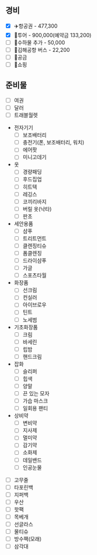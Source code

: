 ## 경비
- [x] ✈️항공권 - 477,300
- [x] 👨투어 - 900,000(예약금 133,200)
- [ ] 🧳수하물 추가 - 50,000
- [ ] 🚌김해공항 버스 - 22,200
- [ ] 💸공금
- [ ] 💸쇼핑

## 준비물
- [ ] 여권
- [ ] 달러
- [ ] 트래블월렛
- 전자기기
	- [ ] 보조배터리
	- [ ] 충전기(폰, 보조배터리, 워치)
	- [ ] 에어팟
	- [ ] 미니고데기
- 옷
	- [ ] 경량패딩
	- [ ] 후드집업
	- [ ] 히트텍
	- [ ] 레깅스
	- [ ] 코끼리바지
	- [ ] 버릴 옷(낙타)
	- [ ] 판초
- 세안용품
	- [ ] 샴푸
	- [ ] 트리트먼트
	- [ ] 클렌징티슈
	- [ ] 폼클렌징
	- [ ] 드라이샴푸
	- [ ] 가글
	- [ ] 스포츠타월
- 화장품
	- [ ] 선크림
	- [ ] 컨실러
	- [ ] 아이브로우
	- [ ] 틴트
	- [ ] 노세범
- 기초화장품
	- [ ] 크림
	- [ ] 바세린
	- [ ] 립밤
	- [ ] 핸드크림
- 잡화
	- [ ] 슬리퍼
	- [ ] 힙색
	- [ ] 양말
	- [ ] 끈 있는 모자
	- [ ] 가습 마스크
	- [ ] 일회용 팬티
- 상비약
	- [ ] 변비약
	- [ ] 지사제
	- [ ] 멀미약
	- [ ] 감기약
	- [ ] 소화제
	- [ ] 데일밴드
	- [ ] 인공눈물
- [ ] 고무줄
- [ ] 타포린백
- [ ] 지퍼백
- [ ] 우산
- [ ] 핫팩
- [ ] 목베개
- [ ] 선글라스
- [ ] 물티슈
- [ ] 방수팩(모래)
- [ ] 삼각대